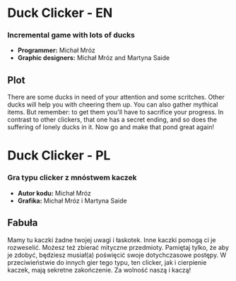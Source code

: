 # Duck Clicker - EN

### Incremental game with lots of ducks

* **Programmer:** Michał Mróz
* **Graphic designers:** Michał Mróz and Martyna Saide

## Plot

There are some ducks in need of your attention and some scritches. Other ducks will help you with cheering them up. You can also gather mythical items. But remember: to get them you'll have to sacrifice your progress. In contrast to other clickers, that one has a secret ending, and so does the suffering of lonely ducks in it. Now go and make that pond great again!


# Duck Clicker - PL

### Gra typu clicker z mnóstwem kaczek

* **Autor kodu:** Michał Mróz
* **Grafika:** Michał Mróz i Martyna Saide

## Fabuła

Mamy tu kaczki żadne twojej uwagi i łaskotek. Inne kaczki pomogą ci je rozweselić. Możesz też zbierać mityczne przedmioty. Pamiętaj tylko, że aby je zdobyć, będziesz musiał(a) poświęcić swoje dotychczasowe postępy. W przeciwieństwie do innych gier tego typu, ten clicker, jak i cierpienie kaczek, mają sekretne zakończenie. Za wolność naszą i kaczą!
